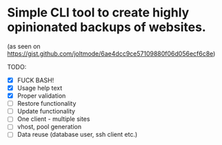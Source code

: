 # Simple CLI tool to create highly opinionated backups of websites.

(as seen on https://gist.github.com/joltmode/6ae4dcc9ce57109880f06d056ecf6c8e)

TODO:
 - [x] FUCK BASH!
 - [x] Usage help text
 - [x] Proper validation
 - [ ] Restore functionality
 - [ ] Update functionality
 - [ ] One client - multiple sites
 - [ ] vhost, pool generation
 - [ ] Data reuse (database user, ssh client etc.)

